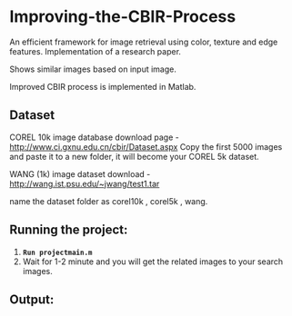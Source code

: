 # Improving-the-CBIR-Process
An efficient framework for image retrieval using color, texture and edge features. Implementation of a research paper.

Shows similar images based on input image.

Improved CBIR process is implemented in Matlab.

## Dataset
 
COREL 10k image database download page - http://www.ci.gxnu.edu.cn/cbir/Dataset.aspx Copy the first 5000 images and paste it to a new folder, it will become your COREL 5k dataset.

WANG (1k) image dataset download - http://wang.ist.psu.edu/~jwang/test1.tar

name the dataset folder as corel10k , corel5k , wang.

## Running the project: 
   1. **`Run projectmain.m`**
   2. Wait for 1-2 minute and you will get the related images to your search images.

## Output:



